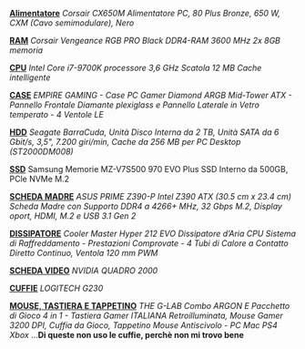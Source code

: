 
**[Alimentatore](https://www.amazon.it/gp/product/B019NWQSOC/ref=ppx_yo_dt_b_asin_title_o01_s00?ie=UTF8&psc=1 "Alimentatore")**
*Corsair CX650M Alimentatore PC, 80 Plus Bronze, 650 W, CXM (Cavo semimodulare), Nero*

**[RAM](https://www.amazon.it/gp/product/B07TB3R9JB/ref=ppx_yo_dt_b_asin_title_o02_s00?ie=UTF8&psc=1 "RAM")**
*Corsair Vengeance RGB PRO Black DDR4-RAM 3600 MHz 2x 8GB memoria*

**[CPU](https://www.amazon.it/gp/product/B07HHN6KBZ/ref=ppx_yo_dt_b_asin_title_o02_s00?ie=UTF8&psc=1 "CPU")**
*Intel Core i7-9700K processore 3,6 GHz Scatola 12 MB Cache intelligente*

**[CASE](https://www.amazon.it/gp/product/B07ZRXPKXY/ref=ppx_yo_dt_b_asin_title_o03_s01?ie=UTF8&psc=1 "CASE")**
*EMPIRE GAMING - Case PC Gamer Diamond ARGB Mid-Tower ATX - Pannello Frontale Diamante plexiglass e Pannello Laterale in Vetro temperato - 4 Ventole LE*

**[HDD](https://www.amazon.it/gp/product/B075QJTBVT/ref=ppx_yo_dt_b_asin_title_o04_s00?ie=UTF8&psc=1 "HDD")**
*Seagate BarraCuda, Unità Disco Interna da 2 TB, Unità SATA da 6 Gbit/s, 3,5", 7.200 giri/min, Cache da 256 MB per PC Desktop (ST2000DM008)*

**[SSD](https://www.amazon.it/gp/product/B07MFBLN7K/ref=ppx_yo_dt_b_asin_title_o05_s01?ie=UTF8&psc=1 "SSD")**
Samsung Memorie MZ-V7S500 970 EVO Plus SSD Interno da 500GB, PCle NVMe M.2

**[SCHEDA MADRE](https://www.amazon.it/gp/product/B07HS7C646/ref=ppx_yo_dt_b_asin_title_o05_s01?ie=UTF8&psc=1 "SCHEDA MADRE")**
*ASUS PRIME Z390-P Intel Z390 ATX (30.5 cm x 23.4 cm) Scheda Madre con Supporto DDR4 a 4266+ MHz, 32 Gbps M.2, Display oport, HDMI, M.2 e USB 3.1 Gen 2*

**[DISSIPATORE](https://www.amazon.it/gp/product/B0068OI7T8/ref=ppx_yo_dt_b_asin_title_o05_s01?ie=UTF8&psc=1 "DISSIPATORE")**
*Cooler Master Hyper 212 EVO Dissipatore d’Aria CPU Sistema di Raffreddamento - Prestazioni Comprovate - 4 Tubi di Calore a Contatto Diretto Continuo, Ventola 120 mm PWM*

**[SCHEDA VIDEO](https://www.nvidia.com/content/dam/en-zz/Solutions/design-visualization/quadro-product-literature/NV_DS_QUADRO_2000_US_LR.pdf "SCHEDA VIDEO")**
*NVIDIA QUADRO 2000*

**[CUFFIE](https://www.amazon.it/Logitech-Cuffia-Giochi-Versione-Italiana/dp/B00CJ5FPSG "CUFFIE")**
*LOGITECH G230*

**[MOUSE, TASTIERA E TAPPETINO](https://www.amazon.it/gp/product/B07YGCCBSZ/ref=ppx_yo_dt_b_asin_title_o03_s00?ie=UTF8&psc=1 "MOUSE, TASTIERA e TAPPETINO")**
*THE G-LAB Combo ARGON E Pacchetto di Gioco 4 in 1 - Tastiera Gamer ITALIANA Retroilluminata, Mouse Gamer 3200 DPI, Cuffia da Gioco, Tappetino Mouse Antiscivolo - PC Mac PS4 Xbox*   ...**Di queste non uso le cuffie, perchè non mi trovo bene**


